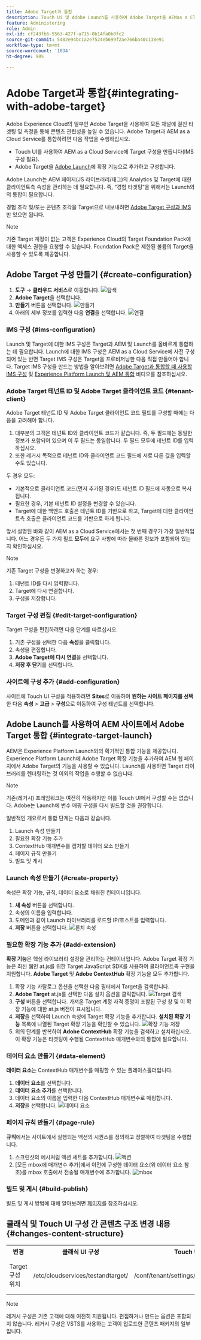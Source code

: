```yaml
---
title: Adobe Target과 통합
description: Touch Ui 및 Adobe Launch를 사용하여 Adobe Target을 AEMas a Cloud Service 와 통합하는 방법에 대해 알아봅니다.
feature: Administering
role: Admin
exl-id: cf243fb6-5563-427f-a715-8b14fa0b0fc2
source-git-commit: 5482e94bc1a2e7524eb699f2ae766ba40c138e91
workflow-type: tm+mt
source-wordcount: '1034'
ht-degree: 98%

---
```


# Adobe Target과 통합{#integrating-with-adobe-target}

Adobe Experience Cloud의 일부인 Adobe Target을 사용하여 모든 채널에 걸친 타겟팅 및 측정을 통해 콘텐츠 관련성을 높일 수 있습니다. Adobe Target과 AEM as a Cloud Service를 통합하려면 다음 작업을 수행하십시오.

* Touch UI를 사용하여 AEM as a Cloud Service에 Target 구성을 만듭니다(IMS 구성 필요).
* Adobe Target을 [Adobe Launch](https://experienceleague.adobe.com/docs/experience-platform/tags/get-started/quick-start.html)에 확장 기능으로 추가하고 구성합니다.

Adobe Launch는 AEM 페이지(JS 라이브러리/태그)의 Analytics 및 Target에 대한 클라이언트측 속성을 관리하는 데 필요합니다. 즉, “경험 타겟팅”을 위해서는 Launch와의 통합이 필요합니다.

경험 조각 및/또는 콘텐츠 조각을 Target으로 내보내려면 [Adobe Target 구성과 IMS](/help/sites-cloud/integrating/integration-adobe-target-ims.md)만 있으면 됩니다.

>[!NOTE]
>
>기존 Target 계정이 없는 고객은 Experience Cloud의 Target Foundation Pack에 대한 액세스 권한을 요청할 수 있습니다. Foundation Pack은 제한된 볼륨의 Target을 사용할 수 있도록 제공합니다.

## Adobe Target 구성 만들기 {#create-configuration}

1. **도구** → **클라우드 서비스**로 이동합니다.
   ![탐색](assets/cloudservice1.png "탐색")
2. **Adobe Target**&#x200B;을 선택합니다.
3. **만들기** 버튼을 선택합니다.
   ![만들기](assets/tenant1.png "만들기")
4. 아래의 세부 정보를 입력한 다음 **연결**을 선택합니다.
   ![연결](assets/open_screen1.png "연결")

### IMS 구성 {#ims-configuration}

Launch 및 Target에 대한 IMS 구성은 Target과 AEM 및 Launch를 올바르게 통합하는 데 필요합니다. Launch에 대한 IMS 구성은 AEM as a Cloud Service에 사전 구성되어 있는 반면 Target IMS 구성은 Target을 프로비저닝한 다음 직접 만들어야 합니다. Target IMS 구성을 만드는 방법을 알아보려면 [Adobe Target과 통합할 때 사용할 IMS 구성](/help/sites-cloud/integrating/integration-adobe-target-ims.md) 및 [Experience Platform Launch 및 AEM 통합](https://experienceleague.adobe.com/docs/experience-manager-learn/sites/integrations/experience-platform-data-collection-tags/overview.html) 비디오를 참조하십시오.

### Adobe Target 테넌트 ID 및 Adobe Target 클라이언트 코드 {#tenant-client}

Adobe Target 테넌트 ID 및 Adobe Target 클라이언트 코드 필드를 구성할 때에는 다음을 고려해야 합니다.

1. 대부분의 고객은 테넌트 ID와 클라이언트 코드가 같습니다. 즉, 두 필드에는 동일한 정보가 포함되어 있으며 이 두 필드는 동일합니다. 두 필드 모두에 테넌트 ID를 입력하십시오.
2. 또한 레거시 목적으로 테넌트 ID와 클라이언트 코드 필드에 서로 다른 값을 입력할 수도 있습니다.

두 경우 모두:

* 기본적으로 클라이언트 코드(먼저 추가된 경우)도 테넌트 ID 필드에 자동으로 복사됩니다.
* 필요한 경우, 기본 테넌트 ID 설정을 변경할 수 있습니다.
* Target에 대한 백엔드 호출은 테넌트 ID를 기반으로 하고, Target에 대한 클라이언트측 호출은 클라이언트 코드를 기반으로 하게 됩니다.

앞서 설명된 바와 같이 AEM as a Cloud Service에서는 첫 번째 경우가 가장 일반적입니다. 어느 경우든 두 가지 필드 **모두**&#x200B;에 요구 사항에 따라 올바른 정보가 포함되어 있는지 확인하십시오.

>[!NOTE]
>
> 기존 Target 구성을 변경하고자 하는 경우:
>
> 1. 테넌트 ID를 다시 입력합니다.
> 2. Target에 다시 연결합니다.
> 3. 구성을 저장합니다.

### Target 구성 편집 {#edit-target-configuration}

Target 구성을 편집하려면 다음 단계를 따르십시오.

1. 기존 구성을 선택한 다음 **속성**&#x200B;을 클릭합니다.
2. 속성을 편집합니다.
3. **Adobe Target에 다시 연결**&#x200B;을 선택합니다.
4. **저장 후 닫기**&#x200B;를 선택합니다.

### 사이트에 구성 추가 {#add-configuration}

사이트에 Touch UI 구성을 적용하려면 **Sites**&#x200B;로 이동하여 **원하는 사이트 페이지를 선택**&#x200B;한 다음 **속성** > **고급** > **구성**&#x200B;으로 이동하여 구성 테넌트를 선택합니다.

## Adobe Launch를 사용하여 AEM 사이트에서 Adobe Target 통합 {#integrate-target-launch}

AEM은 Experience Platform Launch와의 획기적인 통합 기능을 제공합니다. Experience Platform Launch에 Adobe Target 확장 기능을 추가하여 AEM 웹 페이지에서 Adobe Target의 기능을 사용할 수 있습니다. Launch를 사용하면 Target 라이브러리를 렌더링하는 것 이외의 작업을 수행할 수 없습니다.

>[!NOTE]
>
>기존(레거시) 프레임워크는 여전히 작동하지만 이를 Touch UI에서 구성할 수는 없습니다. Adobe는 Launch에 변수 매핑 구성을 다시 빌드할 것을 권장합니다.

일반적인 개요로서 통합 단계는 다음과 같습니다.

1. Launch 속성 만들기
2. 필요한 확장 기능 추가
3. ContextHub 매개변수를 캡처할 데이터 요소 만들기
4. 페이지 규칙 만들기
5. 빌드 및 게시

### Launch 속성 만들기 {#create-property}

속성은 확장 기능, 규칙, 데이터 요소로 채워진 컨테이너입니다.

1. **새 속성** 버튼을 선택합니다.
2. 속성의 이름을 입력합니다.
3. 도메인과 같이 Launch 라이브러리를 로드할 IP/호스트를 입력합니다.
4. **저장** 버튼을 선택합니다.
   ![론치 속성](assets/properties_newproperty1.png "론치 속성")

### 필요한 확장 기능 추가 {#add-extension}

**확장 기능**&#x200B;은 핵심 라이브러리 설정을 관리하는 컨테이너입니다. Adobe Target 확장 기능은 최신 웹인 at.js를 위한 Target JavaScript SDK를 사용하여 클라이언트측 구현을 지원합니다. **Adobe Target** 및 **Adobe ContextHub** 확장 기능을 모두 추가합니다.

1. 확장 기능 카탈로그 옵션을 선택한 다음 필터에서 Target을 검색합니다.
2. **Adobe Target** at.js를 선택한 다음 설치 옵션을 클릭합니다.
   ![Target 검색](assets/search_ext1.png "Target 검색")
3. **구성** 버튼을 선택합니다. 가져온 Target 계정 자격 증명이 포함된 구성 창 및 이 확장 기능에 대한 at.js 버전이 표시됩니다.
4. **저장**&#x200B;을 선택하여 Launch 속성에 Target 확장 기능을 추가합니다. **설치된 확장 기능** 목록에 나열된 Target 확장 기능을 확인할 수 있습니다.
   ![확장 기능 저장](assets/configure_extension1.png "확장 기능 저장")
5. 위의 단계를 반복하여 **Adobe ContextHub** 확장 기능을 검색하고 설치하십시오. 이 확장 기능은 타겟팅이 수행될 ContextHub 매개변수와의 통합에 필요합니다.

### 데이터 요소 만들기 {#data-element}

**데이터 요소**&#x200B;는 ContextHub 매개변수를 매핑할 수 있는 플레이스홀더입니다.

1. **데이터 요소**&#x200B;를 선택합니다.
2. **데이터 요소 추가**&#x200B;를 선택합니다.
3. 데이터 요소의 이름을 입력한 다음 ContextHub 매개변수로 매핑합니다.
4. **저장**을 선택합니다.
   ![데이터 요소](assets/data_elem1.png "데이터 요소")

### 페이지 규칙 만들기 {#page-rule}

**규칙**&#x200B;에서는 사이트에서 실행되는 액션의 시퀀스를 정의하고 정렬하여 타겟팅을 수행합니다.

1. 스크린샷의 예시처럼 액션 세트를 추가합니다.
   ![액션](assets/rules1.png "액션")
2. [모든 mbox에 매개변수 추가]에서 이전에 구성한 데이터 요소(위 데이터 요소 참조)를 mbox 호출에서 전송될 매개변수에 추가합니다.
   ![mbox](assets/map_data1.png "액션")

### 빌드 및 게시 {#build-publish}

빌드 및 게시 방법에 대해 알아보려면 [페이지](https://experienceleague.adobe.com/docs/experience-manager-learn/aem-target-tutorial/aem-target-implementation/using-launch-adobe-io.html)를 참조하십시오.

## 클래식 및 Touch UI 구성 간 콘텐츠 구조 변경 내용 {#changes-content-structure}

<table style="table-layout:auto">
  <tr>
    <th>변경</th>
    <th>클래식 UI 구성</th>
    <th>Touch UI 구성</th>
    <th>결과</th>
  </tr>
  <tr>
    <td>Target 구성 위치</td>
    <td>/etc/cloudservices/testandtarget/</td>
    <td>/conf/tenant/settings/cloudconfigs/target/</td>
    <td> 이전에 여러 구성은 /etc/cloudservices/testandtarget 아래에 표시되었지만 이제 단일 구성은 테넌트 아래에 표시됩니다.</td>
  </tr>
</table>

>[!NOTE]
>
>레거시 구성은 기존 고객에 대해 여전히 지원됩니다. 편집하거나 만드는 옵션은 포함되지 않습니다. 레거시 구성은 VSTS를 사용하는 고객이 업로드한 콘텐츠 패키지의 일부입니다.
